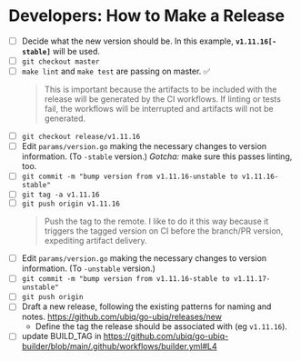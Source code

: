 # Developers: How to Make a Release

- [ ] Decide what the new version should be. In this example, __`v1.11.16[-stable]`__ will be used.
- [ ] `git checkout master`
- [ ] `make lint` and `make test` are passing on master. :white_check_mark:
  > This is important because the artifacts to be included with the release will be generated
  by the CI workflows. If linting or tests fail, the workflows will be interrupted
  and artifacts will not be generated.
- [ ] `git checkout release/v1.11.16`
- [ ] Edit `params/version.go` making the necessary changes to version information. (To `-stable` version.) _Gotcha:_ make sure this passes linting, too.
- [ ] `git commit -m "bump version from v1.11.16-unstable to v1.11.16-stable"`
- [ ] `git tag -a v1.11.16`
- [ ] `git push origin v1.11.16`
  > Push the tag to the remote. I like to do it this way because it triggers the tagged version on CI before the branch/PR version,
  expediting artifact delivery.
- [ ] Edit `params/version.go` making the necessary changes to version information. (To `-unstable` version.)
- [ ] `git commit -m "bump version from v1.11.16-stable to v1.11.17-unstable"`
- [ ] `git push origin`
- [ ] Draft a new release, following the existing patterns for naming and notes. https://github.com/ubiq/go-ubiq/releases/new
    - Define the tag the release should be associated with (eg `v1.11.16`).
- [ ] update BUILD_TAG in https://github.com/ubiq/go-ubiq-builder/blob/main/.github/workflows/builder.yml#L4
